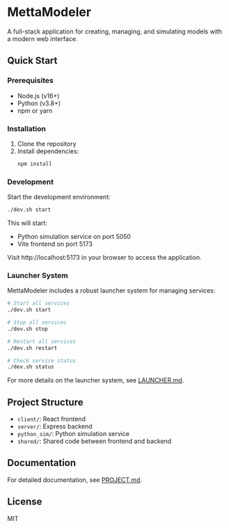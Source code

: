 # MettaModeler

A full-stack application for creating, managing, and simulating models with a modern web interface.

## Quick Start

### Prerequisites

- Node.js (v16+)
- Python (v3.8+)
- npm or yarn

### Installation

1. Clone the repository
2. Install dependencies:
   ```bash
   npm install
   ```

### Development

Start the development environment:

```bash
./dev.sh start
```

This will start:
- Python simulation service on port 5050
- Vite frontend on port 5173

Visit http://localhost:5173 in your browser to access the application.

### Launcher System

MettaModeler includes a robust launcher system for managing services:

```bash
# Start all services
./dev.sh start

# Stop all services
./dev.sh stop

# Restart all services
./dev.sh restart

# Check service status
./dev.sh status
```

For more details on the launcher system, see [LAUNCHER.md](LAUNCHER.md).

## Project Structure

- `client/`: React frontend
- `server/`: Express backend
- `python_sim/`: Python simulation service
- `shared/`: Shared code between frontend and backend

## Documentation

For detailed documentation, see [PROJECT.md](PROJECT.md).

## License

MIT 
